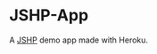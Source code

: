 # JSHP-App
A [JSHP](https://github.com/AvirukBasak/JSHP) demo app made with Heroku.

<!--
### Opponent
Visit [PHP-App](https://github.com/AvirukBasak/PHP-App) to explore.

### Files of concern
- [index.php](https://github.com/AvirukBasak/PHP-App/blob/main/Public/index.php)
- [index.jshp.html](https://github.com/AvirukBasak/JSHP-App/blob/main/Public/index.jshp.html)
- [gclcm.html](https://github.com/AvirukBasak/JSHP-App/blob/main/Public/gclcm.html)


### Results
```
- PHP:     8.0.6
- NODE:    17.1.0
- Device:  Android with Termux
- Host:    localhost
- Browser: Chrome Android incognito
- 2nd and 3rd records are reloads

PHP:  /gclcm.html
JSHP: /gclcm.html

STATIC     PHP (ms)    JSHP (node-static) (ms)
  1          200               205
  2          153               132
  3          146               152

PHP:  /index.php
JSHP: /index.jshp.html

DYNAMIC    PHP (ms)    JSHP (ms)
  1          246         1160
  2          200         1060
  3          188         1010
```

### Conclusion
PHP just destroys JSHP in serving dynamic files.
-->
